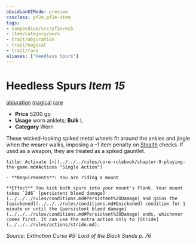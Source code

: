 ```yaml
---
obsidianUIMode: preview
cssclass: pf2e,pf2e-item
tags:
- compendium/src/pf2e/ec5
- item/category/worn
- trait/abjuration
- trait/magical
- trait/rare
aliases: ["Heedless Spurs"]
---
```

# Heedless Spurs *Item 15*  
[abjuration](../../../Rules/traits/abjuration.md)  [magical](../../../Rules/traits/magical.md)  [rare](../../../Rules/traits/rare.md)  

- **Price** 5200 gp
- **Usage** worn anklets; **Bulk** L
- **Category** Worn

These wicked-looking spiked metal wheels fit around the ankles and jingle when the wearer walks, imposing a –1 item penalty on [Stealth](../../skills.md#Stealth) checks. If used as a weapon, they are treated as a spiked gauntlet.

```ad-embed-ability
title: Activate [>](../../../rules/core-rulebook/chapter-9-playing-the-game.md#Actions "Single Action")

- **Requirements**: You are riding a mount

**Effect** You kick both spurs into your mount's flank. Your mount takes `2d6` [persistent bleed damage](../../../rules/conditions.md#Persistent%20Damage) and gains the [quickened](../../../rules/conditions.md#Quickened) condition for 1 minute or until the [persistent bleed damage](../../../rules/conditions.md#Persistent%20Damage) ends, whichever comes first. It can use the extra action only to [Stride](../../../rules/actions/stride.md).
```

*Source: Extinction Curse #5: Lord of the Black Sands p. 76*
